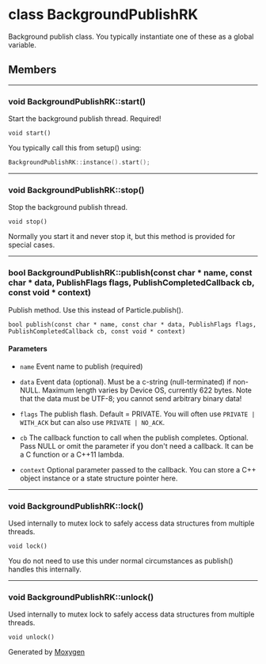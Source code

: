 
# class BackgroundPublishRK 

Background publish class. You typically instantiate one of these as a global variable.

## Members

---

### void BackgroundPublishRK::start() 

Start the background publish thread. Required!

```
void start()
```

You typically call this from setup() using:

```cpp
BackgroundPublishRK::instance().start();
```

---

### void BackgroundPublishRK::stop() 

Stop the background publish thread.

```
void stop()
```

Normally you start it and never stop it, but this method is provided for special cases.

---

### bool BackgroundPublishRK::publish(const char * name, const char * data, PublishFlags flags, PublishCompletedCallback cb, const void * context) 

Publish method. Use this instead of Particle.publish().

```
bool publish(const char * name, const char * data, PublishFlags flags, PublishCompletedCallback cb, const void * context)
```

#### Parameters
* `name` Event name to publish (required)

* `data` Event data (optional). Must be a c-string (null-terminated) if non-NULL. Maximum length varies by Device OS, currently 622 bytes. Note that the data must be UTF-8; you cannot send arbitrary binary data!

* `flags` The publish flash. Default = PRIVATE. You will often use `PRIVATE | WITH_ACK` but can also use `PRIVATE | NO_ACK`.

* `cb` The callback function to call when the publish completes. Optional. Pass NULL or omit the parameter if you don't need a callback. It can be a C function or a C++11 lambda.

* `context` Optional parameter passed to the callback. You can store a C++ object instance or a state structure pointer here.

---

### void BackgroundPublishRK::lock() 

Used internally to mutex lock to safely access data structures from multiple threads.

```
void lock()
```

You do not need to use this under normal circumstances as publish() handles this internally.

---

### void BackgroundPublishRK::unlock() 

Used internally to mutex lock to safely access data structures from multiple threads.

```
void unlock()
```

Generated by [Moxygen](https://sourcey.com/moxygen)